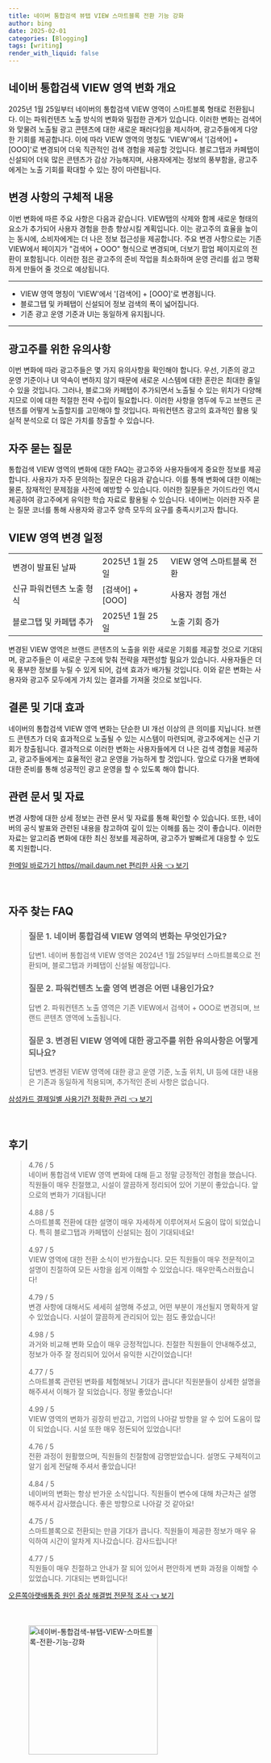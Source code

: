 ```yaml
---
title: 네이버 통합검색 뷰탭 VIEW 스마트블록 전환 기능 강화
author: bing
date: 2025-02-01
categories: [Blogging]
tags: [writing]
render_with_liquid: false
---
```



<h2 id='통합검색 VIEW 영역 변화 개요'>네이버 통합검색 VIEW 영역 변화 개요</h2>

<p>2025년 1월 25일부터 네이버의 통합검색 VIEW 영역이 스마트블록 형태로 전환됩니다. 이는 파워컨텐츠 노출 방식의 변화와 밀접한 관계가 있습니다. 이러한 변화는 검색어와 맞물려 노출될 광고 콘텐츠에 대한 새로운 패러다임을 제시하며, 광고주들에게 다양한 기회를 제공합니다. 이에 따라 VIEW 영역의 명칭도 'VIEW'에서 '[검색어] + [OOO]'로 변경되어 더욱 직관적인 검색 경험을 제공할 것입니다. 블로그탭과 카페탭이 신설되어 더욱 많은 콘텐츠가 감상 가능해지며, 사용자에게는 정보의 풍부함을, 광고주에게는 노출 기회를 확대할 수 있는 장이 마련됩니다.</p>

<h2 id='변경 사항의 구체적 내용'>변경 사항의 구체적 내용</h2>

<p>이번 변화에 따른 주요 사항은 다음과 같습니다. VIEW탭의 삭제와 함께 새로운 형태의 요소가 추가되어 사용자 경험을 한층 향상시킬 계획입니다. 이는 광고주의 효율을 높이는 동시에, 소비자에게는 더 나은 정보 접근성을 제공합니다. 주요 변경 사항으로는 기존 VIEW에서 페이지가 "검색어 + OOO" 형식으로 변경되며, 더보기 팝업 페이지로의 전환이 포함됩니다. 이러한 점은 광고주의 준비 작업을 최소화하며 운영 관리를 쉽고 명확하게 만들어 줄 것으로 예상됩니다.</p>

<hr />

<ul>
    <li>VIEW 영역 명칭이 'VIEW'에서 '[검색어] + [OOO]'로 변경됩니다.</li>
    <li>블로그탭 및 카페탭이 신설되어 정보 검색의 폭이 넓어집니다.</li>
    <li>기존 광고 운영 기준과 UI는 동일하게 유지됩니다.</li>
</ul>

<hr />

<h2 id='광고주를 위한 유의사항'>광고주를 위한 유의사항</h2>

<p>이번 변화에 따라 광고주들은 몇 가지 유의사항을 확인해야 합니다. 우선, 기존의 광고 운영 기준이나 UI 약속이 변하지 않기 때문에 새로운 시스템에 대한 혼란은 최대한 줄일 수 있을 것입니다. 그러나, 블로그와 카페탭이 추가되면서 노출될 수 있는 위치가 다양해지므로 이에 대한 적절한 전략 수립이 필요합니다. 이러한 사항을 염두에 두고 브랜드 콘텐츠를 어떻게 노출할지를 고민해야 할 것입니다. 파워컨텐츠 광고의 효과적인 활용 및 실적 분석으로 더 많은 가치를 창출할 수 있습니다.</p>

<h2 id='자주 묻는 질문'>자주 묻는 질문</h2>

<p>통합검색 VIEW 영역의 변화에 대한 FAQ는 광고주와 사용자들에게 중요한 정보를 제공합니다. 사용자가 자주 문의하는 질문은 다음과 같습니다. 이를 통해 변화에 대한 이해는 물론, 잠재적인 문제점을 사전에 예방할 수 있습니다. 이러한 질문들은 가이드라인 역시 제공하여 광고주에게 유익한 학습 자료로 활용될 수 있습니다. 네이버는 이러한 자주 묻는 질문 코너를 통해 사용자와 광고주 양측 모두의 요구를 충족시키고자 합니다.</p>

<h2 id='VIEW 영역 변경 일정'>VIEW 영역 변경 일정</h2>

<table>
    <tr>
        <td>변경이 발표된 날짜</td>
        <td>2025년 1월 25일</td>
        <td>VIEW 영역 스마트블록 전환</td>
    </tr>
    <tr>
        <td>신규 파워컨텐츠 노출 형식</td>
        <td>[검색어] + [OOO]</td>
        <td>사용자 경험 개선</td>
    </tr>
    <tr>
        <td>블로그탭 및 카페탭 추가</td>
        <td>2025년 1월 25일</td>
        <td>노출 기회 증가</td>
    </tr>
</table>

<p>변경된 VIEW 영역은 브랜드 콘텐츠의 노출을 위한 새로운 기회를 제공할 것으로 기대되며, 광고주들은 이 새로운 구조에 맞춰 전략을 재편성할 필요가 있습니다. 사용자들은 더욱 풍부한 정보를 누릴 수 있게 되어, 검색 효과가 배가될 것입니다. 이와 같은 변화는 사용자와 광고주 모두에게 가치 있는 결과를 가져올 것으로 보입니다.</p>

<h2 id='결론 및 기대 효과'>결론 및 기대 효과</h2>

<p>네이버의 통합검색 VIEW 영역 변화는 단순한 UI 개선 이상의 큰 의미를 지닙니다. 브랜드 콘텐츠가 더욱 효과적으로 노출될 수 있는 시스템이 마련되며, 광고주에게는 신규 기회가 창출됩니다. 결과적으로 이러한 변화는 사용자들에게 더 나은 검색 경험을 제공하고, 광고주들에게는 효율적인 광고 운영을 가능하게 할 것입니다. 앞으로 다가올 변화에 대한 준비를 통해 성공적인 광고 운영을 할 수 있도록 해야 합니다.</p>

<h2 id='관련 문서 및 자료'>관련 문서 및 자료</h2>

<p>변경 사항에 대한 상세 정보는 관련 문서 및 자료를 통해 확인할 수 있습니다. 또한, 네이버의 공식 발표와 관련된 내용을 참고하여 깊이 있는 이해를 돕는 것이 좋습니다. 이러한 자료는 알고리즘 변화에 대한 최신 정보를 제공하며, 광고주가 발빠르게 대응할 수 있도록 지원합니다.</p>


<p><a class="click-button" title="한메일 바로가기 https//mail.daum.net 편리한 사용" href="https://24nara.github.io/posts/%ED%95%9C%EB%A9%94%EC%9D%BC-%EB%B0%94%EB%A1%9C%EA%B0%80%EA%B8%B0-httpsmail.daum.net-%ED%8E%B8%EB%A6%AC%ED%95%9C-%EC%82%AC%EC%9A%A9/" rel="dofollow">한메일 바로가기 https//mail.daum.net 편리한 사용 👈 보기</a></p><br>
<h2 id='자주_찾는_FAQ'>자주 찾는 FAQ</h2>
<div itemscope="" itemtype="https://schema.org/FAQPage"> 
<blockquote> 
<div itemscope="" itemprop="mainEntity" itemtype="https://schema.org/Question"> 
<h3 itemprop="name">질문 1. 네이버 통합검색 VIEW 영역의 변화는 무엇인가요?</h3> 
<div itemscope="" itemprop="acceptedAnswer" itemtype="https://schema.org/Answer"> 
<span itemprop="text"> 
<p>답변1. 네이버 통합검색 VIEW 영역은 2024년 1월 25일부터 스마트블록으로 전환되며, 블로그탭과 카페탭이 신설될 예정입니다.</p> 
</span> 
</div> 
</div> 
<div itemscope="" itemprop="mainEntity" itemtype="https://schema.org/Question"> 
<h3 itemprop="name">질문 2. 파워컨텐츠 노출 영역 변경은 어떤 내용인가요?</h3> 
<div itemscope="" itemprop="acceptedAnswer" itemtype="https://schema.org/Answer"> 
<span itemprop="text"> 
<p>답변 2. 파워컨텐츠 노출 영역은 기존 VIEW에서 검색어 + OOO로 변경되며, 브랜드 콘텐츠 영역에 노출됩니다.</p> 
</span> 
</div> 
</div> 
<div itemscope="" itemprop="mainEntity" itemtype="https://schema.org/Question"> 
<h3 itemprop="name">질문 3. 변경된 VIEW 영역에 대한 광고주를 위한 유의사항은 어떻게 되나요?</h3> 
<div itemscope="" itemprop="acceptedAnswer" itemtype="https://schema.org/Answer"> 
<span itemprop="text"> 
<p>답변3. 변경된 VIEW 영역에 대한 광고 운영 기준, 노출 위치, UI 등에 대한 내용은 기존과 동일하게 적용되며, 추가적인 준비 사항은 없습니다.</p> 
</span> 
</div> 
</div> 
</blockquote> 
</div>
<p><a class="click-button" title="삼성카드 결제일별 사용기간 정확한 관리" href="https://24nara.github.io/posts/%EC%82%BC%EC%84%B1%EC%B9%B4%EB%93%9C-%EA%B2%B0%EC%A0%9C%EC%9D%BC%EB%B3%84-%EC%82%AC%EC%9A%A9%EA%B8%B0%EA%B0%84-%EC%A0%95%ED%99%95%ED%95%9C-%EA%B4%80%EB%A6%AC/" rel="dofollow">삼성카드 결제일별 사용기간 정확한 관리 👈 보기</a></p><br>
<h2 id='후기'>후기</h2>
<div itemscope itemtype="https://schema.org/Product">
  <blockquote>
  <div itemprop="review" itemscope itemtype="https://schema.org/Review">
      <div itemprop="reviewRating" itemscope itemtype="https://schema.org/Rating"> <span itemprop="ratingValue">4.76</span> / <span itemprop="bestRating">5</span> </div>
      <span itemprop="reviewBody">네이버 통합검색 VIEW 영역 변화에 대해 듣고 정말 긍정적인 경험을 했습니다. 직원들이 매우 친절했고, 시설이 깔끔하게 정리되어 있어 기분이 좋았습니다. 앞으로의 변화가 기대됩니다!</span>
  </div>
  <br>
  <div itemprop="review" itemscope itemtype="https://schema.org/Review">
      <div itemprop="reviewRating" itemscope itemtype="https://schema.org/Rating"> <span itemprop="ratingValue">4.88</span> / <span itemprop="bestRating">5</span> </div>
      <span itemprop="reviewBody">스마트블록 전환에 대한 설명이 매우 자세하게 이루어져서 도움이 많이 되었습니다. 특히 블로그탭과 카페탭이 신설되는 점이 기대되네요!</span>
  </div>
  <br>
  <div itemprop="review" itemscope itemtype="https://schema.org/Review">
      <div itemprop="reviewRating" itemscope itemtype="https://schema.org/Rating"> <span itemprop="ratingValue">4.97</span> / <span itemprop="bestRating">5</span> </div>
      <span itemprop="reviewBody">VIEW 영역에 대한 전환 소식이 반가웠습니다. 모든 직원들이 매우 전문적이고 설명이 친절하여 모든 사항을 쉽게 이해할 수 있었습니다. 매우만족스러웠습니다!</span>
  </div>
  <br>
  <div itemprop="review" itemscope itemtype="https://schema.org/Review">
      <div itemprop="reviewRating" itemscope itemtype="https://schema.org/Rating"> <span itemprop="ratingValue">4.79</span> / <span itemprop="bestRating">5</span> </div>
      <span itemprop="reviewBody">변경 사항에 대해서도 세세히 설명해 주셨고, 어떤 부분이 개선될지 명확하게 알 수 있었습니다. 시설이 깔끔하게 관리되어 있는 점도 좋았습니다!</span>
  </div>
  <br>
  <div itemprop="review" itemscope itemtype="https://schema.org/Review">
      <div itemprop="reviewRating" itemscope itemtype="https://schema.org/Rating"> <span itemprop="ratingValue">4.98</span> / <span itemprop="bestRating">5</span> </div>
      <span itemprop="reviewBody">과거와 비교해 변화 모습이 매우 긍정적입니다. 친절한 직원들이 안내해주셨고, 정보가 아주 잘 정리되어 있어서 유익한 시간이었습니다!</span>
  </div>
  <br>
  <div itemprop="review" itemscope itemtype="https://schema.org/Review">
      <div itemprop="reviewRating" itemscope itemtype="https://schema.org/Rating"> <span itemprop="ratingValue">4.77</span> / <span itemprop="bestRating">5</span> </div>
      <span itemprop="reviewBody">스마트블록 관련된 변화를 체험해보니 기대가 큽니다! 직원분들이 상세한 설명을 해주셔서 이해가 잘 되었습니다. 정말 좋았습니다!</span>
  </div>
  <br>
  <div itemprop="review" itemscope itemtype="https://schema.org/Review">
      <div itemprop="reviewRating" itemscope itemtype="https://schema.org/Rating"> <span itemprop="ratingValue">4.99</span> / <span itemprop="bestRating">5</span> </div>
      <span itemprop="reviewBody">VIEW 영역의 변화가 굉장히 반갑고, 기업의 나아갈 방향을 알 수 있어 도움이 많이 되었습니다. 시설 또한 매우 정돈되어 있었습니다!</span>
  </div>
  <br>
  <div itemprop="review" itemscope itemtype="https://schema.org/Review">
      <div itemprop="reviewRating" itemscope itemtype="https://schema.org/Rating"> <span itemprop="ratingValue">4.76</span> / <span itemprop="bestRating">5</span> </div>
      <span itemprop="reviewBody">전환 과정이 원활했으며, 직원들의 친절함에 감명받았습니다. 설명도 구체적이고 알기 쉽게 전달해 주셔서 좋았습니다!</span>
  </div>
  <br>
  <div itemprop="review" itemscope itemtype="https://schema.org/Review">
      <div itemprop="reviewRating" itemscope itemtype="https://schema.org/Rating"> <span itemprop="ratingValue">4.84</span> / <span itemprop="bestRating">5</span> </div>
      <span itemprop="reviewBody">네이버의 변화는 항상 반가운 소식입니다. 직원들이 변수에 대해 차근차근 설명해주셔서 감사했습니다. 좋은 방향으로 나아갈 것 같아요!</span>
  </div>
  <br>
  <div itemprop="review" itemscope itemtype="https://schema.org/Review">
      <div itemprop="reviewRating" itemscope itemtype="https://schema.org/Rating"> <span itemprop="ratingValue">4.75</span> / <span itemprop="bestRating">5</span> </div>
      <span itemprop="reviewBody">스마트블록으로 전환되는 만큼 기대가 큽니다. 직원들이 제공한 정보가 매우 유익하여 시간이 알차게 지나갔습니다. 감사드립니다!</span>
  </div>
  <br>
  <div itemprop="review" itemscope itemtype="https://schema.org/Review">
      <div itemprop="reviewRating" itemscope itemtype="https://schema.org/Rating"> <span itemprop="ratingValue">4.77</span> / <span itemprop="bestRating">5</span> </div>
      <span itemprop="reviewBody">직원들이 매우 친절하고 안내가 잘 되어 있어서 편안하게 변화 과정을 이해할 수 있었습니다. 기대되는 변화입니다!</span>
  </div>
  </blockquote>
</div>
<p><a class="click-button" title="오른쪽아랫배통증 원인 증상 해결법 전문적 조사" href="https://24nara.github.io/posts/%EC%98%A4%EB%A5%B8%EC%AA%BD%EC%95%84%EB%9E%AB%EB%B0%B0%ED%86%B5%EC%A6%9D-%EC%9B%90%EC%9D%B8-%EC%A6%9D%EC%83%81-%ED%95%B4%EA%B2%B0%EB%B2%95-%EC%A0%84%EB%AC%B8%EC%A0%81-%EC%A1%B0%EC%82%AC/" rel="dofollow">오른쪽아랫배통증 원인 증상 해결법 전문적 조사 👈 보기</a></p><br>
<figure class="image"><img src="https://24nara.github.io/assets/img/thumbnail/네이버-통합검색-뷰탭-VIEW-스마트블록-전환-기능-강화.webp" alt="네이버-통합검색-뷰탭-VIEW-스마트블록-전환-기능-강화" width="256" height="256"></figure>